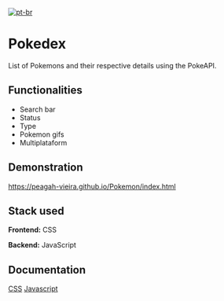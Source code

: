[![pt-br](https://img.shields.io/badge/lang-pt--br-green.svg)](https://github.com/Peagah-Vieira/Filament_Barbershop/blob/master/README-br.md)
# Pokedex

List of Pokemons and their respective details using the PokeAPI.

## Functionalities

- Search bar
- Status
- Type
- Pokemon gifs
- Multiplataform

## Demonstration

https://peagah-vieira.github.io/Pokemon/index.html

## Stack used

**Frontend:** CSS

**Backend:** JavaScript

## Documentation

[CSS](https://developer.mozilla.org/en-US/docs/Web/CSS)
[Javascript](https://developer.mozilla.org/en-US/docs/Web/JavaScript)
